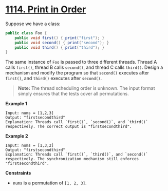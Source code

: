 # [1114. Print in Order](https://leetcode.com/problems/print-in-order/description/)

Suppose we have a class:

```java
public class Foo {
    public void first() { print("first"); }
    public void second() { print("second"); }
    public void third() { print("third"); }
}
```

The same instance of `Foo` is passed to three different threads. Thread A calls `first()`, thread B calls `second()`, and thread C calls `third()`. Design a mechanism and modify the program so that `second()` executes after `first()`, and `third()` executes after `second()`.

> **Note:** The thread scheduling order is unknown. The input format simply ensures that the tests cover all permutations.

**Example 1**

```
Input: nums = [1,2,3]
Output: "firstsecondthird"
Explanation: Threads call `first()`, `second()`, and `third()` respectively. The correct output is "firstsecondthird".
```

**Example 2**

```
Input: nums = [1,3,2]
Output: "firstsecondthird"
Explanation: Threads call `first()`, `third()`, and `second()` respectively. The synchronization mechanism still enforces "firstsecondthird".
```

**Constraints**

- `nums` is a permutation of `[1, 2, 3]`.
